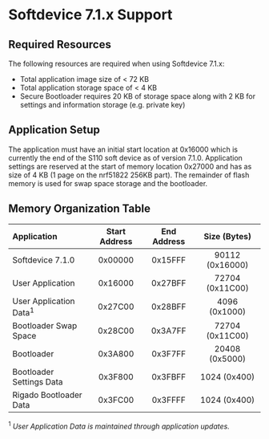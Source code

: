 Softdevice 7.1.x Support
=========================

Required Resources
------------------

The following resources are required when using Softdevice 7.1.x:
* Total application image size of < 72 KB
* Total application storage space of < 4 KB
* Secure Bootloader requires 20 KB of storage space along with 2 KB for settings and information
storage (e.g. private key)

Application Setup
-----------------

The application must have an initial start location at 0x16000 which is currently the end of the
S110 soft device as of version 7.1.0.  Application settings are reserved at the start of memory
location 0x27000 and has as size of 4 KB (1 page on the nrf51822 256KB part).  The remainder of
flash memory is used for swap space storage and the bootloader.

Memory Organization Table
-------------------------

| Application | Start Address | End Address | Size (Bytes) |
| :---------- | :-----------: | :---------: | :----------: |
| Softdevice 7.1.0 | 0x00000  | 0x15FFF | 90112 (0x16000) |
| User Application | 0x16000  | 0x27BFF | 72704 (0x11C00) |
| User Application Data<sup>1</sup> | 0x27C00 | 0x28BFF | 4096 (0x1000) |
| Bootloader Swap Space | 0x28C00 | 0x3A7FF | 72704 (0x11C00) |
| Bootloader | 0x3A800 | 0x3F7FF | 20408 (0x5000) |
| Bootloader Settings Data | 0x3F800 | 0x3FBFF | 1024 (0x400) |
| Rigado Bootloader Data | 0x3FC00 | 0x3FFFF | 1024 (0x400) |

<sup>1</sup> *User Application Data is maintained through application updates.*
